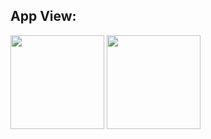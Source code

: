 ## App View:
<img src="https://github.com/user-attachments/assets/24feee91-b5d6-48cf-958e-13f1709e4b0a" width="150" hight="150">
<img src="https://github.com/user-attachments/assets/bc75e57c-c5e7-4e5c-b8e5-60265d22c4dc" width="150" hight="150">
